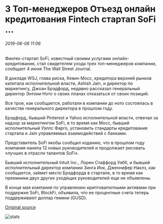 # 3 Топ-менеджеров Отъезд онлайн кредитования Fintech стартап SoFi ...

###### 2019-06-06 11:06

Финтех-стартап SoFi, известный своими услугами онлайн-кредитования, стал свидетелем ухода трех топ-менеджеров компании, сообщает 4 июня The Wall Street Journal.

В докладе WSJ, глава риска, Кевин Мосс, кредитора верхней рынков капитала исполнительной власти, Ashish Jain, и директор по маркетингу, Джоан Брэдфорд, недавно рассказал генеральный директор Энтони Ното о своих планах отказаться от своих позиций.

Все трое, как сообщается, работали в компании до ното состоялась в качестве генерального директора в прошлом году.

Брэдфорд, бывший Pinterest и Yahoo исполнительной власти, отвечал за надзор за маркетингом SoFi, в то время как Мосс, бывший исполнительный Уэллс Фарго, установить стандарты кредитования стартапа и Jain управляемых взаимодействий с банками.

Представитель SoFi якобы сообщил изданию, что в прошлом году компания наняла 12 новых руководителей и продолжает рисовать «лучших в отрасли талантов SoFi».

Бывший исполнительный Intuit Inc., Лорен Стаффорд Уэбб, и бывший исполнительный директор компании Зинга Инк, Дженнифер Наклз, как сообщается, займет место Брэдфорда в стартапе, в то время как преемники двух других уходящих руководителей еще не объявлены.

В конце мая компания по управлению криптовалютными активами при поддержке SoFi, BlockFi, объявила, что ее процентные счета теперь поддерживают доллар гемини (GUSD).

[Original source](https://cointelegraph.com/news/3-top-executives-depart-online-lending-fintech-startup-sofi)

![stats](https://c.statcounter.com/11760860/0/a89fa40b/1/ "stats")